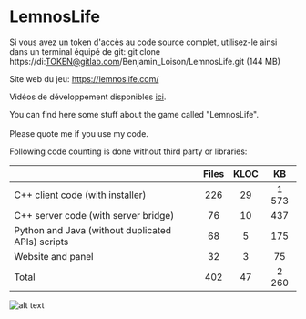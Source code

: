 # LemnosLife

Si vous avez un token d'accès au code source complet, utilisez-le ainsi dans un terminal équipé de git: git clone https://di:TOKEN@gitlab.com/Benjamin_Loison/LemnosLife.git (144 MB)

Site web du jeu: https://lemnoslife.com/

Vidéos de développement disponibles [ici](https://www.youtube.com/playlist?list=PLiJOYdwXbxtZqneWzvr21YzEiTG-QiPKZ).

You can find here some stuff about the game called "LemnosLife".<br/><br/>
Please quote me if you use my code.

Following code counting is done without third party or libraries:

|                                                   | Files | KLOC | KB    |
| --------------------------------------------------|:-----:|:----:|:-----:|
| C++ client code (with installer)                  | 226   | 29   | 1 573 |
| C++ server code (with server bridge)              | 76    | 10   | 437   |
| Python and Java (without duplicated APIs) scripts | 68    | 5    | 175   |
| Website and panel                                 | 32    | 3    | 75    |
| Total                                             | 402   | 47   | 2 260 |

![alt text](https://github.com/Benjamin-Loison/LemnosLife/raw/master/website/Website/Media/Pictures/1.png)
